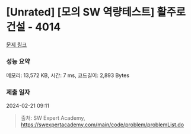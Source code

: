# [Unrated] [모의 SW 역량테스트] 활주로 건설 - 4014 

[문제 링크](https://swexpertacademy.com/main/code/problem/problemDetail.do?contestProbId=AWIeW7FakkUDFAVH) 

### 성능 요약

메모리: 13,572 KB, 시간: 7 ms, 코드길이: 2,893 Bytes

### 제출 일자

2024-02-21 09:11



> 출처: SW Expert Academy, https://swexpertacademy.com/main/code/problem/problemList.do